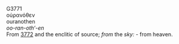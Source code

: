 <body>
  <p>G3771<br>  οὐρανόθεν  <br> ouranothen  <br><i>oo-ran-oth‘-en </i><br>From <a href="g3772.htm">3772</a> and the enclitic of source; <i>from</i> the <i>sky:</i> - from heaven.<br></p>
 </body>